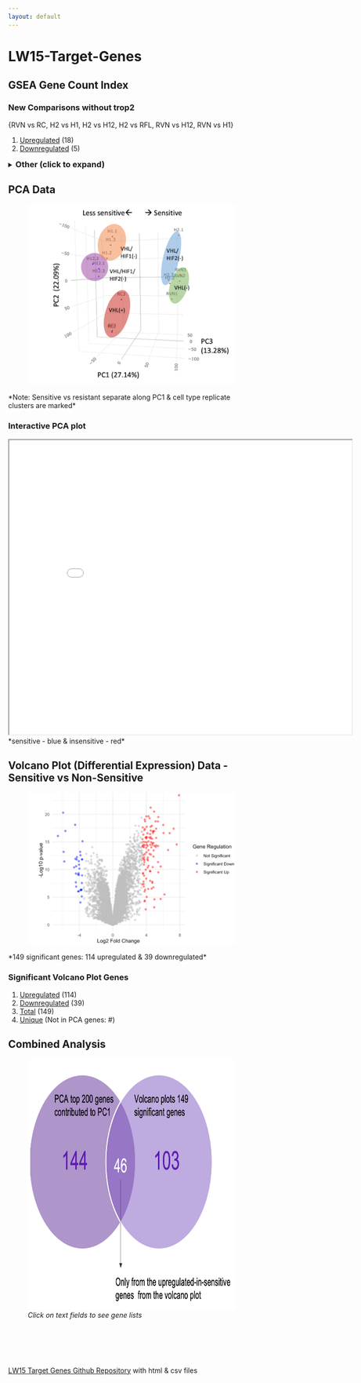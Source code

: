 ```yaml
---
layout: default
---
```



# LW15-Target-Genes
## GSEA Gene Count Index

### New Comparisons without trop2
{RVN vs RC, H2 vs H1, H2 vs H12, H2 vs RFL, RVN vs H12, RVN vs H1}
1. [Upregulated](/LW15-Target-Genes/Common%20Genes/New%20Comparisons/Without%20trop2/Up_GeneTable_interactive.html) (18)
2. [Downregulated](/LW15-Target-Genes/Common%20Genes/New%20Comparisons/Without%20trop2/Down_GeneTable_interactive.html) (5)

<details>
<summary><span style="font-weight: bold; font-size: 1.17em;">Other (click to expand)</span></summary>
<br> <!-- Add an empty line here -->
<div>
  <p style="margin-left: 20px;"><strong>Original Comparisons</strong></p>
  <div style="margin-left: 40px;">
    <p>{RVN vs RC, H2 vs H1, H2 vs H12 , trop2 vs non}</p>
    <ol>
      <li><a href="/LW15-Target-Genes/Common%20Genes/Original%20Comparisons/OriginalComparisons_Up_GeneTable_interactive.html">Upregulated</a> (28)</li>
      <li><a href="/LW15-Target-Genes/Common%20Genes/Original%20Comparisons/OriginalComparisons_Down_GeneTable_interactive.html">Downregulated</a> (16)</li>
    </ol>
  </div>

  <p style="margin-left: 20px;"><strong>New Comparisons</strong></p>
  <div style="margin-left: 40px;">
    <p>{RVN vs RC, H2 vs H1, H2 vs H12, H2 vs RFL, RVN vs H12, RVN vs H1, trop2 vs non}</p>
    <ol>
      <li><a href="/LW15-Target-Genes/Common%20Genes/New%20Comparisons/NewComparisons_Up_GeneTable_interactive.html">Upregulated</a> (12)</li>
      <li><a href="/LW15-Target-Genes/Common%20Genes/New%20Comparisons/NewComparisons_Down_GeneTable_interactive.html">Downregulated</a> (4)</li>
    </ol>
  </div>
</div>
</details>





## PCA Data
<figure>
  <img src="images/PCA Screenshot.png" alt="Sensitive vs resistant separated along PC1" width="600"/>
</figure>
*Note: Sensitive vs resistant separate along PC1 & cell type replicate clusters are marked*

### Interactive PCA plot
<iframe src="images/3D_PCA_Plot.html" width="700" height="600"></iframe>
*sensitive - blue & insensitive - red*

## Volcano Plot (Differential Expression) Data - Sensitive vs Non-Sensitive
<figure>
  <img src="images/Volc plot screenshot.png" alt="149 significant genes: 114 upregulated & 39 downregulated" width="600"/>
</figure>
*149 significant genes: 114 upregulated & 39 downregulated*

### Significant Volcano Plot Genes
1. [Upregulated](/LW15-Target-Genes/Common%20Genes/Volc%20%26%20PCA%20Data/sensi_vs_non_upregulated_genes.html) (114)
2. [Downregulated](/LW15-Target-Genes/Common%20Genes/Volc%20%26%20PCA%20Data/sensi_vs_non_downregulated_genes.html) (39)
3. [Total](/LW15-Target-Genes/Common%20Genes/Volc%20%26%20PCA%20Data/sensi_vs_non_total_genes.html) (149)
4. [Unique]() (Not in PCA genes: #)

## Combined Analysis

<!-- Venn Diagram Linked Image -->
<figure>
  <img src="images/Venn Diagram.png" alt="PCA & Volc Plot Venn Diagram" width="700" height="510" usemap="#imagemap">
  <figcaption><i>Click on text fields to see gene lists</i></figcaption>
</figure>

<map name="image-map">
    <area target="" alt="PCA Top 200 Genes" title="PCA Top 200 Genes" href="Common%20Genes/Volc%20%26%20PCA%20Data/PCA_Top_200_genes.html" coords="165,130,539,222" shape="rect">
    <area target="" alt="Volcano Plots 149 Significant Genes" title="Volcano Plots 149 Significant Genes" href="Common%20Genes/Volc%20%26%20PCA%20Data/sensi_vs_non_total_genes.html" coords="661,130,1006,227" shape="rect">
    <area target="" alt="46 Common Genes" title="46 Common Genes" href="Common%20Genes/Volc%20&amp;%20PCA%20Data/46_Overlapping_Genes.html" coords="539,374,622,436" shape="rect">
</map>


<br> <!-- Add an empty line here -->
<br> <!-- Add an empty line here -->
<br> <!-- Add an empty line here -->
<br> <!-- Add an empty line here -->

<footer>
  <!-- other footer content -->

  <!-- Link to GitHub profile -->
  <a href="https://github.com/ebowen19/LW15-Target-Genes" target="_blank">LW15 Target Genes Github Repository</a> with html & csv files
</footer>
